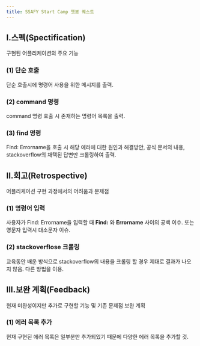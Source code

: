 ```yaml
---
title: SSAFY Start Camp 챗봇 퀘스트
---
```




I.스펙(Spectification)
---
구현된 어플리케이션의 주요 기능
### (1) 단순 호출
단순 호출시에 명령어 사용을 위한 메시지를 출력.
### (2) command 명령
command 명령 호출 시 존재하는 명령어 목록을 출력.
### (3) find 명령
Find: Errorname을 호출 시 해당 에러에 대한 원인과 해결방안, 공식 문서의 내용, stackoverflow의 채택된 답변만 크롤링하여 출력.

II.회고(Retrospective)
---
어플리케이션 구현 과정에서의 어려움과 문제점
### (1) 명령어 입력
사용자가 Find: Errorname을 입력할 때 **Find:** 와 **Errorname** 사이의 공백 이슈.
또는 영문자 입력시 대소문자 이슈.
### (2) stackoverflose 크롤링
교육동안 배운 방식으로 stackoverflow의 내용을 크롤링 할 경우 제대로 결과가 나오지 않음. 다른 방법을 이용.

III.보완 계획(Feedback)
---
현재 미완성이지만 추가로 구현할 기능 및 기존 문제점 보완 계획
### (1) 에러 목록 추가
현재 구현된 에러 목록은 일부분만 추가되었기 때문에 다양한 에러 목록을 추가할 것.

